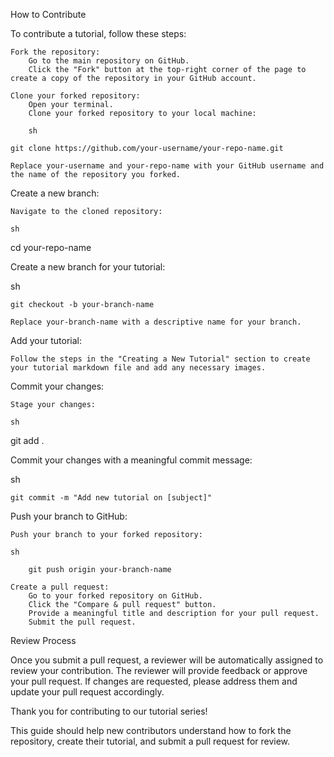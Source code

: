 How to Contribute

To contribute a tutorial, follow these steps:

    Fork the repository:
        Go to the main repository on GitHub.
        Click the "Fork" button at the top-right corner of the page to create a copy of the repository in your GitHub account.

    Clone your forked repository:
        Open your terminal.
        Clone your forked repository to your local machine:

        sh

    git clone https://github.com/your-username/your-repo-name.git

    Replace your-username and your-repo-name with your GitHub username and the name of the repository you forked.

Create a new branch:

    Navigate to the cloned repository:

    sh

cd your-repo-name

Create a new branch for your tutorial:

sh

    git checkout -b your-branch-name

    Replace your-branch-name with a descriptive name for your branch.

Add your tutorial:

    Follow the steps in the "Creating a New Tutorial" section to create your tutorial markdown file and add any necessary images.

Commit your changes:

    Stage your changes:

    sh

git add .

Commit your changes with a meaningful commit message:

sh

    git commit -m "Add new tutorial on [subject]"

Push your branch to GitHub:

    Push your branch to your forked repository:

    sh

        git push origin your-branch-name

    Create a pull request:
        Go to your forked repository on GitHub.
        Click the "Compare & pull request" button.
        Provide a meaningful title and description for your pull request.
        Submit the pull request.

Review Process

Once you submit a pull request, a reviewer will be automatically assigned to review your contribution. The reviewer will provide feedback or approve your pull request. If changes are requested, please address them and update your pull request accordingly.

Thank you for contributing to our tutorial series!

This guide should help new contributors understand how to fork the repository, create their tutorial, and submit a pull request for review.
